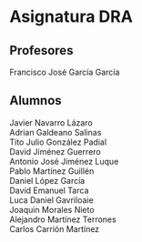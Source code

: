 # Asignatura DRA

## Profesores

Francisco José García García

## Alumnos
Javier Navarro Lázaro\
Adrian Galdeano Salinas\
Tito Julio González Padial\
David Jiménez Guerrero\
Antonio José Jiménez Luque\
Pablo Martínez Guillén\
Daniel López García\
David Emanuel Tarca\
Luca Daniel Gavriloaie\
Joaquin Morales Nieto\
Alejandro Martínez Terrones\
Carlos Carrión Martínez

